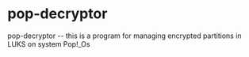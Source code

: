 # pop-decryptor
pop-decryptor -- this is a program for managing encrypted partitions in LUKS on system Pop!_Os
